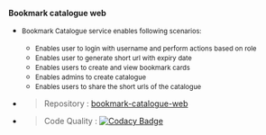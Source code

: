 **Bookmark catalogue web**
- <small>Bookmark Catalogue service enables following scenarios:</small>
    - <small>Enables user to login with username and perform actions based on role</small>
    - <small>Enables user to generate short url with expiry date</small>
    - <small>Enables users to create and view bookmark cards</small>
    - <small>Enables admins to create catalogue</small>
    - <small>Enables users to share the short urls of the catalogue</small>
 
- > <medium>Repository : [bookmark-catalogue-web](https://github.com/Enigineering-Stream-Hackathon/bookmark-catalogue-web)<medium>
- > <medium> Code Quality : [![Codacy Badge](https://app.codacy.com/project/badge/Grade/624e55409f60490dafe54a7f15a9eaef)](https://www.codacy.com?utm_source=github.com&amp;utm_medium=referral&amp;utm_content=Enigineering-Stream-Hackathon/bookmark-catalogue-web&amp;utm_campaign=Badge_Grade)<medium>